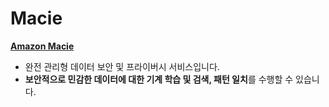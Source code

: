# Macie

**[Amazon Macie](https://aws.amazon.com/ko/macie/)**

- 완전 관리형 데이터 보안 및 프라이버시 서비스입니다.
- **보안적으로 민감한 데이터에 대한 기계 학습 및 검색, 패턴 일치**를 수행할 수 있습니다.